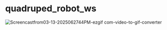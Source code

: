 # quadruped_robot_ws

![Screencastfrom03-13-2025062744PM-ezgif com-video-to-gif-converter](https://github.com/user-attachments/assets/38159e15-f05f-48ec-916e-a37110791943)
